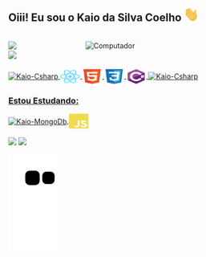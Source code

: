 ## Oiii! Eu sou o Kaio da Silva Coelho  <img  src="https://raw.githubusercontent.com/ABSphreak/ABSphreak/master/gifs/Hi.gif" width="30px">
 <br/>
 <div>
  <a href="https://github.com/Kaio-Silva">
  <img height="180em" src="https://github-readme-stats.vercel.app/api?username=Kaio-Silva&show_icons=true&theme=dracula&include_all_commits=true&count_private=true"/>
  <img src="https://raw.githubusercontent.com/MicaelliMedeiros/micaellimedeiros/master/image/computer-illustration.png" min-width="250px" max-width="250px" width="350px" align="right" alt="Computador">
</div>
  <div>
   <img height="180em" src="https://github-readme-stats.vercel.app/api/top-langs/?username=Kaio-Silva&layout=compact&langs_count=7&theme=dracula"/>
  </div>  
<div style="display: inline_block"><br>
  <img align="center" alt="Kaio-Csharp" height="60" width="60" src="https://cdn.icon-icons.com/icons2/2415/PNG/512/mysql_original_wordmark_logo_icon_146417.png">
  <img align="center" alt="Kaio-React" height="30" width="40" src="https://raw.githubusercontent.com/devicons/devicon/master/icons/react/react-original.svg">
  <img align="center" alt="Kaio-HTML" height="30" width="40" src="https://raw.githubusercontent.com/devicons/devicon/master/icons/html5/html5-original.svg">
  <img align="center" alt="Kaio-CSS" height="30" width="40" src="https://raw.githubusercontent.com/devicons/devicon/master/icons/css3/css3-original.svg">
  <img align="center" alt="Kaio-Csharp" height="30" width="40" src="https://raw.githubusercontent.com/devicons/devicon/master/icons/csharp/csharp-original.svg">
  <img align="center" alt="Kaio-Csharp" height="30" width="30" src="https://camo.githubusercontent.com/e9141be13e6bea8c50af6d48f64700246faed666040ead23e74d4fc27bf411e3/68747470733a2f2f696d672e69636f6e73382e636f6d2f666c75656e742f34382f3030303030302f76697375616c2d73747564696f2d636f64652d323031392e706e67">
</div>
 <h3> Estou Estudando: </h3>
 <div style="display: inline_block">
   <img align="center" alt="Kaio-MongoDb" height="30" width="40" src="https://cdn.icon-icons.com/icons2/2415/PNG/512/mongodb_original_logo_icon_146424.png">
   <img align="center" alt="Kaio-Js" height="30" width="40" src="https://raw.githubusercontent.com/devicons/devicon/master/icons/javascript/javascript-plain.svg">
 </div>
 <br/>
<div> 
   <a href="https://www.linkedin.com/in/kaio-silva-coelho-9b92a3224/" target="_blank"><img src="https://img.shields.io/badge/-LinkedIn-%230077B5?style=for-the-badge&logo=linkedin&logoColor=white" target="_blank"></a> 
  <a href = "mailto:kaiosilvacoelho@gmail.com"><img src="https://img.shields.io/badge/-Gmail-%23333?style=for-the-badge&logo=gmail&logoColor=white" target="_blank"></a>

  ![Snake animation](https://github.com/rafaballerini/rafaballerini/blob/output/github-contribution-grid-snake.svg)
 
</div>
